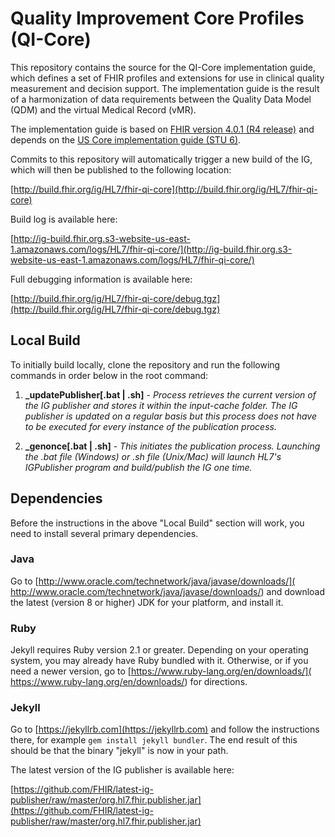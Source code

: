 
# Quality Improvement Core Profiles (QI-Core)
This repository contains the source for the QI-Core implementation guide, which defines a set of FHIR profiles and extensions for use in clinical quality measurement and decision support. The implementation guide is the result of a harmonization of data requirements between the Quality Data Model (QDM) and the virtual Medical Record (vMR).

The implementation guide is based on [FHIR version 4.0.1 (R4 release)](http://hl7.org/fhir/R4/index.html) and depends on the [US Core implementation guide (STU 6)](http://hl7.org/fhir/us/core/).

Commits to this repository will automatically trigger a new build of the IG, which will then be published to the following location:

[http://build.fhir.org/ig/HL7/fhir-qi-core](http://build.fhir.org/ig/HL7/fhir-qi-core)

Build log is available here:

[http://ig-build.fhir.org.s3-website-us-east-1.amazonaws.com/logs/HL7/fhir-qi-core/](http://ig-build.fhir.org.s3-website-us-east-1.amazonaws.com/logs/HL7/fhir-qi-core/)

Full debugging information is available here:

[http://build.fhir.org/ig/HL7/fhir-qi-core/debug.tgz](http://build.fhir.org/ig/HL7/fhir-qi-core/debug.tgz)

## Local Build

To initially build locally, clone the repository and run the following commands in order below in the root command:

  1. **_updatePublisher[.bat | .sh]** - <i>Process retrieves the current version of the IG publisher and stores it within the input-cache folder. The IG publisher is updated on a regular basis but this process does not have to be executed for every instance of the publication process.</i>

  2. **_genonce[.bat | .sh]** - <i>This initiates the publication process. Launching the .bat file (Windows) or .sh file (Unix/Mac) will launch HL7's IGPublisher program and build/publish the IG one time.</i>


## Dependencies

Before the instructions in the above "Local Build" section will work, you
need to install several primary dependencies.

### Java

Go to [http://www.oracle.com/technetwork/java/javase/downloads/](
http://www.oracle.com/technetwork/java/javase/downloads/) and download the
latest (version 8 or higher) JDK for your platform, and install it.

### Ruby

Jekyll requires Ruby version 2.1 or greater.  Depending on your operating
system, you may already have Ruby bundled with it.  Otherwise, or if you
need a newer version, go to [https://www.ruby-lang.org/en/downloads/](
https://www.ruby-lang.org/en/downloads/) for directions.

### Jekyll

Go to [https://jekyllrb.com](https://jekyllrb.com) and follow the
instructions there, for example `gem install jekyll bundler`.  The end
result of this should be that the binary "jekyll" is now in your path.

The latest version of the IG publisher is available here:

[https://github.com/FHIR/latest-ig-publisher/raw/master/org.hl7.fhir.publisher.jar](https://github.com/FHIR/latest-ig-publisher/raw/master/org.hl7.fhir.publisher.jar)
